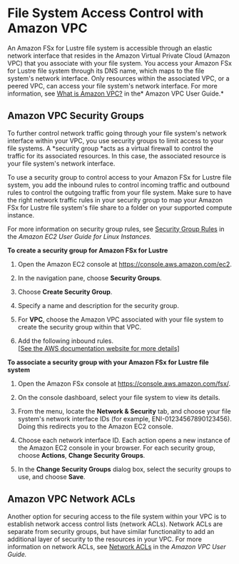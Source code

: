 # File System Access Control with Amazon VPC<a name="limit-access-security-groups"></a>

An Amazon FSx for Lustre file system is accessible through an elastic network interface that resides in the Amazon Virtual Private Cloud \(Amazon VPC\) that you associate with your file system\. You access your Amazon FSx for Lustre file system through its DNS name, which maps to the file system's network interface\. Only resources within the associated VPC, or a peered VPC, can access your file system's network interface\. For more information, see [What is Amazon VPC?](https://docs.aws.amazon.com/vpc/latest/userguide/what-is-amazon-vpc.html) in the* Amazon VPC User Guide\.*

## Amazon VPC Security Groups<a name="fsx-vpc-security-groups"></a>

To further control network traffic going through your file system's network interface within your VPC, you use security groups to limit access to your file systems\. A *security group *acts as a virtual firewall to control the traffic for its associated resources\. In this case, the associated resource is your file system's network interface\.

To use a security group to control access to your Amazon FSx for Lustre file system, you add the inbound rules to control incoming traffic and outbound rules to control the outgoing traffic from your file system\. Make sure to have the right network traffic rules in your security group to map your Amazon FSx for Lustre file system's file share to a folder on your supported compute instance\.

For more information on security group rules, see [Security Group Rules](https://docs.aws.amazon.com/AWSEC2/latest/UserGuide/using-network-security.html#security-group-rules) in the *Amazon EC2 User Guide for Linux Instances\.*

**To create a security group for Amazon FSx for Lustre**

1. Open the Amazon EC2 console at [https://console\.aws\.amazon\.com/ec2](https://console.aws.amazon.com/ec2)\.

1. In the navigation pane, choose **Security Groups**\.

1. Choose **Create Security Group**\.

1. Specify a name and description for the security group\.

1. For **VPC**, choose the Amazon VPC associated with your file system to create the security group within that VPC\.

1. Add the following inbound rules\.    
[\[See the AWS documentation website for more details\]](http://docs.aws.amazon.com/fsx/latest/LustreGuide/limit-access-security-groups.html)

**To associate a security group with your Amazon FSx for Lustre file system**

1. Open the Amazon FSx console at [https://console\.aws\.amazon\.com/fsx/](https://console.aws.amazon.com/fsx/)\.

1. On the console dashboard, select your file system to view its details\.

1. From the menu, locate the **Network & Security** tab, and choose your file system's network interface IDs \(for example, ENI\-01234567890123456\)\. Doing this redirects you to the Amazon EC2 console\.

1. Choose each network interface ID\. Each action opens a new instance of the Amazon EC2 console in your browser\. For each security group, choose **Actions**, **Change Security Groups**\.

1. In the **Change Security Groups** dialog box, select the security groups to use, and choose **Save**\.

## Amazon VPC Network ACLs<a name="limit-access-acl"></a>

Another option for securing access to the file system within your VPC is to establish network access control lists \(network ACLs\)\. Network ACLs are separate from security groups, but have similar functionality to add an additional layer of security to the resources in your VPC\. For more information on network ACLs, see [Network ACLs](https://docs.aws.amazon.com/vpc/latest/userguide/VPC_ACLs.html) in the *Amazon VPC User Guide\.*